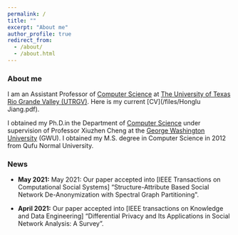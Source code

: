 ```yaml
---
permalink: /
title: ""
excerpt: "About me"
author_profile: true
redirect_from: 
  - /about/
  - /about.html
---
```


### <i class="fa fa-fw fa-smile-wink" aria-hidden="true"></i> About me

I am an Assistant Professor of [Computer Science](https://www.utrgv.edu/csci/) at [The University of Texas Rio Grande Valley (UTRGV)](https://www.utrgv.edu/en-us/). Here is my current [CV](/files/Honglu Jiang.pdf).

I obtained my Ph.D.in the Department of [Computer Science](https://www.cs.seas.gwu.edu/) under supervision of Professor Xiuzhen Cheng at the [George Washington University](https://www.gwu.edu/) (GWU). I obtained my M.S. degree in Computer Science in 2012 from Qufu Normal University. 

  




<h3><i class="fa fa-fw fa-puzzle-piece" aria-hidden="true"></i> News</h3>
    
* **May 2021:** May 2021: Our paper accepted into [IEEE Transactions on Computational Social Systems] “Structure-Attribute Based Social Network De-Anonymization with Spectral Graph Partitioning".

* **April 2021:** Our paper accepted into [IEEE transactions on Knowledge and Data Engineering] “Differential Privacy and Its Applications in Social Network Analysis: A Survey”.

